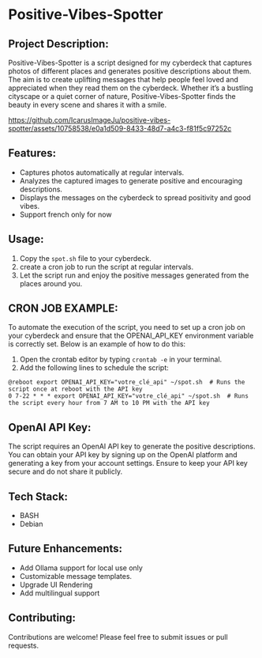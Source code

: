 # Positive-Vibes-Spotter

## Project Description:

Positive-Vibes-Spotter is a script designed for my cyberdeck that captures photos of different places and generates positive descriptions about them. The aim is to create uplifting messages that help people feel loved and appreciated when they read them on the cyberdeck. Whether it’s a bustling cityscape or a quiet corner of nature, Positive-Vibes-Spotter finds the beauty in every scene and shares it with a smile.



https://github.com/IcarusImageJu/positive-vibes-spotter/assets/10758538/e0a1d509-8433-48d7-a4c3-f81f5c97252c



## Features:

  - Captures photos automatically at regular intervals.
  - Analyzes the captured images to generate positive and encouraging descriptions.
  - Displays the messages on the cyberdeck to spread positivity and good vibes.
  - Support french only for now

## Usage:

  1. Copy the `spot.sh` file to your cyberdeck.
  2. create a cron job to run the script at regular intervals.
  3. Let the script run and enjoy the positive messages generated from the places around you.

## CRON JOB EXAMPLE:

To automate the execution of the script, you need to set up a cron job on your cyberdeck and ensure that the OPENAI_API_KEY environment variable is correctly set. Below is an example of how to do this:

  1. Open the crontab editor by typing `crontab -e` in your terminal.
  2. Add the following lines to schedule the script:

```
@reboot export OPENAI_API_KEY="votre_clé_api" ~/spot.sh  # Runs the script once at reboot with the API key
0 7-22 * * * export OPENAI_API_KEY="votre_clé_api" ~/spot.sh  # Runs the script every hour from 7 AM to 10 PM with the API key
```

## OpenAI API Key:

The script requires an OpenAI API key to generate the positive descriptions. You can obtain your API key by signing up on the OpenAI platform and generating a key from your account settings. Ensure to keep your API key secure and do not share it publicly.

## Tech Stack:

  - BASH
  - Debian

## Future Enhancements:

  - Add Ollama support for local use only
  - Customizable message templates.
  - Upgrade UI Rendering
  - Add multilingual support

## Contributing:

Contributions are welcome! Please feel free to submit issues or pull requests.
